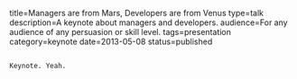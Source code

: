 title=Managers are from Mars, Developers are from Venus
type=talk
description=A keynote about managers and developers.
audience=For any audience of any persuasion or skill level.
tags=presentation
category=keynote
date=2013-05-08
status=published
~~~~~~

Keynote. Yeah.
